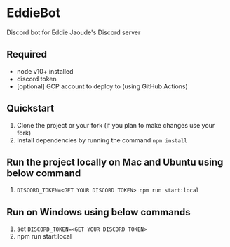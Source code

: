 # EddieBot

Discord bot for Eddie Jaoude's Discord server

## Required

- node v10+ installed
- discord token
- [optional] GCP account to deploy to (using GitHub Actions)

## Quickstart

1. Clone the project or your fork (if you plan to make changes use your fork)
2. Install dependencies by running the command `npm install`

## Run the project locally on Mac and Ubuntu using below command 
1. `DISCORD_TOKEN=<GET YOUR DISCORD TOKEN> npm run start:local`

## Run on Windows using below commands
1. set `DISCORD_TOKEN=<GET YOUR DISCORD TOKEN>`
2. npm run start:local

